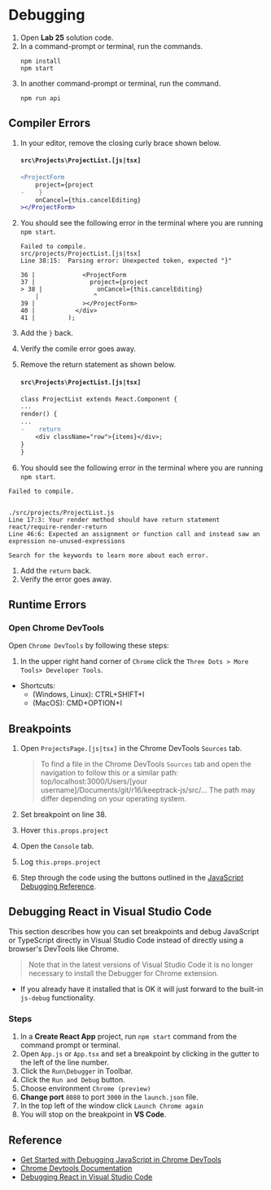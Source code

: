 # Debugging

1. Open **Lab 25** solution code.
2. In a command-prompt or terminal, run the commands.
   ```
   npm install
   npm start
   ```
3. In another command-prompt or terminal, run the command.
   ```shell
   npm run api
   ```

## Compiler Errors

1.  In your editor, remove the closing curly brace shown below.

    #### `src\Projects\ProjectList.[js|tsx]`

    ```diff
    <ProjectForm
        project={project
    -    }
        onCancel={this.cancelEditing}
    ></ProjectForm>
    ```

1.  You should see the following error in the terminal where you are running `npm start`.

    ```
    Failed to compile.
    src/projects/ProjectList.[js|tsx]
    Line 38:15:  Parsing error: Unexpected token, expected "}"

    36 |             <ProjectForm
    37 |               project={project
    > 38 |               onCancel={this.cancelEditing}
        |               ^
    39 |             ></ProjectForm>
    40 |           </div>
    41 |         );
    ```

1.  Add the `}` back.
1.  Verify the comile error goes away.
1.  Remove the return statement as shown below.

    #### `src\Projects\ProjectList.[js|tsx]`

    ```diff
    class ProjectList extends React.Component {
    ...
    render() {
    ...
    -    return
        <div className="row">{items}</div>;
    }
    }
    ```

1.  You should see the following error in the terminal where you are running `npm start`.

```
Failed to compile.


./src/projects/ProjectList.js
Line 17:3: Your render method should have return statement react/require-render-return
Line 46:6: Expected an assignment or function call and instead saw an expression no-unused-expressions

Search for the keywords to learn more about each error.

```

1. Add the `return` back.
1. Verify the error goes away.

## Runtime Errors

### Open Chrome DevTools

Open `Chrome DevTools` by following these steps:

1. In the upper right hand corner of `Chrome` click the `Three Dots > More Tools> Developer Tools`.

- Shortcuts:
  - (Windows, Linux): CTRL+SHIFT+I
  - (MacOS): CMD+OPTION+I

## Breakpoints

1. Open `ProjectsPage.[js|tsx]` in the Chrome DevTools `Sources` tab.

   > To find a file in the Chrome DevTools `Sources` tab and open the navigation to follow this or a similar path:
   > top/localhost:3000/Users/[your username]/Documents/git/r16/keeptrack-js/src/...
   > The path may differ depending on your operating system.

1. Set breakpoint on line 38.
1. Hover `this.props.project`
1. Open the `Console` tab.
1. Log `this.props.project`
1. Step through the code using the buttons outlined in the [JavaScript Debugging Reference](https://developers.google.com/web/tools/chrome-devtools/javascript/reference).

## Debugging React in Visual Studio Code

This section describes how you can set breakpoints and debug JavaScript or TypeScript directly in Visual Studio Code instead of directly using a browser's DevTools like Chrome.

> Note that in the latest versions of Visual Studio Code it is no longer necessary to install the Debugger for Chrome extension.

- If you already have it installed that is OK it will just forward to the built-in `js-debug` functionality.

### Steps

1. In a **Create React App** project, run `npm start` command from the command prompt or terminal.
2. Open `App.js` or `App.tsx` and set a breakpoint by clicking in the gutter to the left of the line number.
3. Click the `Run\Debugger` in Toolbar.
4. Click the `Run and Debug` button.
5. Choose environment `Chrome (preview)`
6. **Change port** `8080` to port `3000` in the `launch.json` file.
7. In the top left of the window click `Launch Chrome again`
8. You will stop on the breakpoint in **VS Code**.
<!-- ## Network -->

## Reference

- [Get Started with Debugging JavaScript in Chrome DevTools](https://developers.google.com/web/tools/chrome-devtools/javascript)
- [Chrome Devtools Documentation](https://developers.google.com/web/tools/chrome-devtools)
- [Debugging React in Visual Studio Code](https://code.visualstudio.com/docs/nodejs/reactjs-tutorial#_debugging-react)
